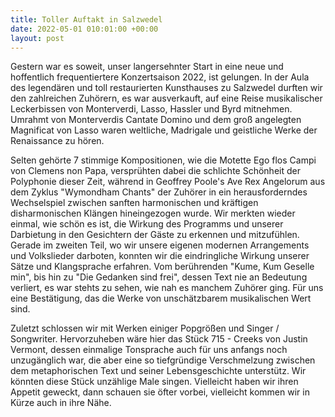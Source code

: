 ```yaml
---
title: Toller Auftakt in Salzwedel
date: 2022-05-01 010:01:00 +00:00
layout: post
---
```


Gestern war es soweit, unser langersehnter Start in eine neue und hoffentlich frequentiertere Konzertsaison 2022, ist gelungen. In der Aula des legendären und toll restaurierten Kunsthauses zu Salzwedel durften wir den zahlreichen Zuhörern, es war ausverkauft, auf eine Reise musikalischer Leckerbissen von Monterverdi, Lasso, Hassler und Byrd mitnehmen. Umrahmt von Monterverdis Cantate Domino und dem groß angelegten Magnificat von Lasso waren weltliche, Madrigale und geistliche Werke der Renaissance zu hören. 
<!--more--> 
Selten gehörte 7 stimmige Kompositionen, wie die Motette Ego flos Campi von Clemens non Papa, versprühten dabei die schlichte Schönheit der Polyphonie dieser Zeit, während in Geoffrey Poole's Ave Rex Angelorum aus dem Zyklus "Wymondham Chants" der Zuhörer in ein herausforderndes Wechselspiel zwischen sanften harmonischen und kräftigen disharmonischen Klängen hineingezogen wurde. Wir merkten wieder einmal, wie schön es ist, die Wirkung des Programms und unserer Darbietung in den Gesichtern der Gäste zu erkennen und mitzufühlen. Gerade im zweiten Teil, wo wir unsere eigenen modernen Arrangements und Volkslieder darboten, konnten wir die eindringliche Wirkung unserer Sätze und Klangsprache erfahren. Vom berührenden "Kume, Kum Geselle min", bis hin zu "Die Gedanken sind frei", dessen Text nie an Bedeutung verliert, es war stehts zu sehen, wie nah es manchem Zuhörer ging. Für uns eine Bestätigung, das die Werke von unschätzbarem musikalischen Wert sind. 

Zuletzt schlossen wir mit Werken einiger Popgrößen und Singer / Songwriter. Hervorzuheben wäre hier das Stück 715 - Creeks von Justin Vermont, dessen einmalige Tonsprache auch für uns anfangs noch unzugänglich war, die aber eine so tiefgründige Verschmelzung zwischen dem metaphorischen Text und seiner Lebensgeschichte unterstütz. Wir könnten diese Stück unzählige Male singen. Vielleicht haben wir ihren Appetit geweckt, dann schauen sie öfter vorbei, vielleicht kommen wir in Kürze auch in ihre Nähe. 


